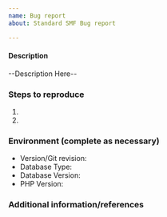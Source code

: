 ```yaml
---
name: Bug report
about: Standard SMF Bug report

---
```


#### Description
--Description Here--

### Steps to reproduce
1. 
2. 

### Environment (complete as necessary)
- Version/Git revision:
- Database Type:
- Database Version:
- PHP Version:


### Additional information/references